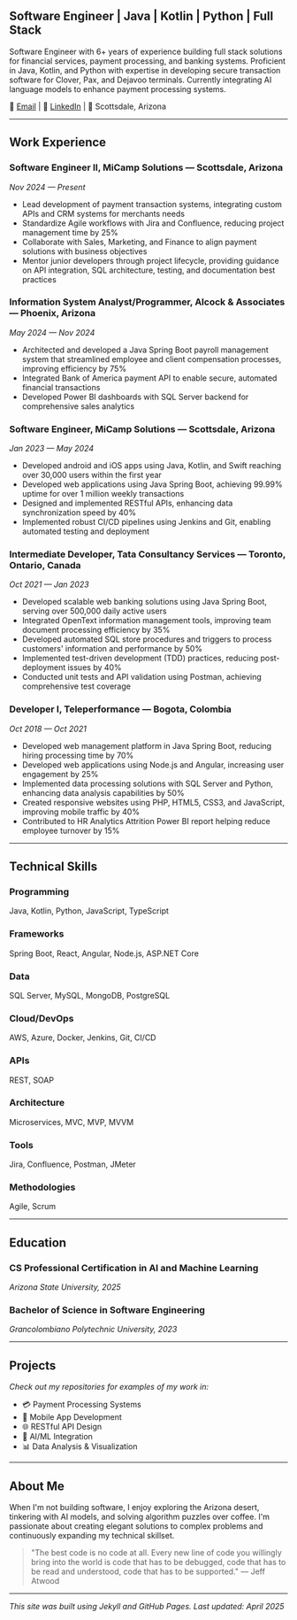 ## Software Engineer | Java | Kotlin | Python | Full Stack

Software Engineer with 6+ years of experience building full stack solutions for financial services, payment processing, and banking systems. Proficient in Java, Kotlin, and Python with expertise in developing secure transaction software for Clover, Pax, and Dejavoo terminals. Currently integrating AI language models to enhance payment processing systems.

👋 [Email](mailto:kc.py@icloud.com) | 🔗 [LinkedIn](https://www.linkedin.com/in/kevincasas-dev/) | 📍 Scottsdale, Arizona

---

## Work Experience

### Software Engineer II, MiCamp Solutions — Scottsdale, Arizona
*Nov 2024 — Present*

- Lead development of payment transaction systems, integrating custom APIs and CRM systems for merchants needs
- Standardize Agile workflows with Jira and Confluence, reducing project management time by 25%
- Collaborate with Sales, Marketing, and Finance to align payment solutions with business objectives
- Mentor junior developers through project lifecycle, providing guidance on API integration, SQL architecture, testing, and documentation best practices

### Information System Analyst/Programmer, Alcock & Associates — Phoenix, Arizona
*May 2024 — Nov 2024*

- Architected and developed a Java Spring Boot payroll management system that streamlined employee and client compensation processes, improving efficiency by 75%
- Integrated Bank of America payment API to enable secure, automated financial transactions
- Developed Power BI dashboards with SQL Server backend for comprehensive sales analytics

### Software Engineer, MiCamp Solutions — Scottsdale, Arizona
*Jan 2023 — May 2024*

- Developed android and iOS apps using Java, Kotlin, and Swift reaching over 30,000 users within the first year
- Developed web applications using Java Spring Boot, achieving 99.99% uptime for over 1 million weekly transactions
- Designed and implemented RESTful APIs, enhancing data synchronization speed by 40%
- Implemented robust CI/CD pipelines using Jenkins and Git, enabling automated testing and deployment

### Intermediate Developer, Tata Consultancy Services — Toronto, Ontario, Canada
*Oct 2021 — Jan 2023*

- Developed scalable web banking solutions using Java Spring Boot, serving over 500,000 daily active users
- Integrated OpenText information management tools, improving team document processing efficiency by 35%
- Developed automated SQL store procedures and triggers to process customers' information and performance by 50%
- Implemented test-driven development (TDD) practices, reducing post-deployment issues by 40%
- Conducted unit tests and API validation using Postman, achieving comprehensive test coverage

### Developer I, Teleperformance — Bogota, Colombia
*Oct 2018 — Oct 2021*

- Developed web management platform in Java Spring Boot, reducing hiring processing time by 70%
- Developed web applications using Node.js and Angular, increasing user engagement by 25%
- Implemented data processing solutions with SQL Server and Python, enhancing data analysis capabilities by 50%
- Created responsive websites using PHP, HTML5, CSS3, and JavaScript, improving mobile traffic by 40%
- Contributed to HR Analytics Attrition Power BI report helping reduce employee turnover by 15%

---

## Technical Skills

### Programming
Java, Kotlin, Python, JavaScript, TypeScript

### Frameworks
Spring Boot, React, Angular, Node.js, ASP.NET Core

### Data
SQL Server, MySQL, MongoDB, PostgreSQL

### Cloud/DevOps
AWS, Azure, Docker, Jenkins, Git, CI/CD

### APIs
REST, SOAP

### Architecture
Microservices, MVC, MVP, MVVM

### Tools
Jira, Confluence, Postman, JMeter

### Methodologies
Agile, Scrum

---

## Education

### CS Professional Certification in AI and Machine Learning
*Arizona State University, 2025*

### Bachelor of Science in Software Engineering
*Grancolombiano Polytechnic University, 2023*

---

## Projects

*Check out my repositories for examples of my work in:*

- 💳 Payment Processing Systems
- 📱 Mobile App Development
- 🌐 RESTful API Design
- 🤖 AI/ML Integration
- 📊 Data Analysis & Visualization

---

## About Me

When I'm not building software, I enjoy exploring the Arizona desert, tinkering with AI models, and solving algorithm puzzles over coffee. I'm passionate about creating elegant solutions to complex problems and continuously expanding my technical skillset.

> "The best code is no code at all. Every new line of code you willingly bring into the world is code that has to be debugged, code that has to be read and understood, code that has to be supported." — Jeff Atwood

---

*This site was built using Jekyll and GitHub Pages. Last updated: April 2025*
